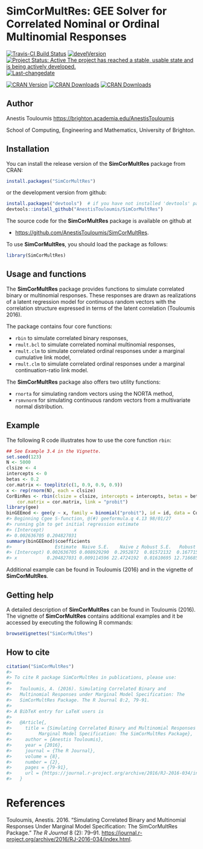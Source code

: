 <!-- README.md is generated from README.Rmd. Please edit that file -->
SimCorMultRes: GEE Solver for Correlated Nominal or Ordinal Multinomial Responses
=================================================================================

[![Travis-CI Build Status](https://travis-ci.org/AnestisTouloumis/SimCorMultRes.svg?branch=master)](https://travis-ci.org/AnestisTouloumis/SimCorMultRes) [![develVersion](https://img.shields.io/badge/devel%20version-1.4.4-brightgreen.svg?style=flat)](https://github.com/AnestisTouloumis/SimCorMultRes) [![Project Status: Active The project has reached a stable, usable state and is being actively developed.](http://www.repostatus.org/badges/latest/active.svg)](http://www.repostatus.org/#active) [![Last-changedate](https://img.shields.io/badge/last%20change-2017--06--15-brightgreen.svg)](/commits/master)

[![CRAN Version](http://www.r-pkg.org/badges/version/SimCorMultRes?color=blue)](https://cran.r-project.org/package=SimCorMultRes) [![CRAN Downloads](http://cranlogs.r-pkg.org/badges/grand-total/SimCorMultRes?color=blue)](http://cranlogs.r-pkg.org/badges/grand-total/SimCorMultRes) [![CRAN Downloads](http://cranlogs.r-pkg.org/badges/SimCorMultRes)](http://cran.rstudio.com/web/packages/SimCorMultRes/index.html)

Author
------

Anestis Touloumis <https://brighton.academia.edu/AnestisTouloumis>

School of Computing, Engineering and Mathematics, University of Brighton.

Installation
------------

You can install the release version of the **SimCorMultRes** package from CRAN:

``` r
install.packages("SimCorMultRes")
```

or the development version from github:

``` r
install.packages("devtools")  # if you have not installed 'devtools' package
devtools::install_github("AnestisTouloumis/SimCorMultRes")
```

The source code for the **SimCorMultRes** package is available on github at

-   <https://github.com/AnestisTouloumis/SimCorMultRes>.

To use **SimCorMultRes**, you should load the package as follows:

``` r
library(SimCorMultRes)
```

Usage and functions
-------------------

The **SimCorMultRes** package provides functions to simulate correlated binary or multinomial responses. These responses are drawn as realizations of a latent regression model for continuous random vectors with the correlation structure expressed in terms of the latent correlation (Touloumis 2016).

The package contains four core functions:

-   `rbin` to simulate correlated binary responses,
-   `rmult.bcl` to simulate correlated nominal multinomial responses,
-   `rmult.clm` to simulate correlated ordinal responses under a marginal cumulative link model,
-   `rmult.clm` to simulate correlated ordinal responses under a marginal continuation-ratio link model.

The **SimCorMultRes** package also offers two utility functions:

-   `rnorta` for simulating random vectors using the NORTA method,
-   `rsmvnorm` for simulating continuous random vectors from a multivariate normal distribution.

Example
-------

The following R code illustrates how to use the core function `rbin`:

``` r
## See Example 3.4 in the Vignette.
set.seed(123)
N <- 5000
clsize <- 4
intercepts <- 0
betas <- 0.2
cor.matrix <- toeplitz(c(1, 0.9, 0.9, 0.9))
x <- rep(rnorm(N), each = clsize)
CorBinRes <- rbin(clsize = clsize, intercepts = intercepts, betas = betas, xformula = ~x, 
    cor.matrix = cor.matrix, link = "probit")
library(gee)
binGEEmod <- gee(y ~ x, family = binomial("probit"), id = id, data = CorBinRes$simdata)
#> Beginning Cgee S-function, @(#) geeformula.q 4.13 98/01/27
#> running glm to get initial regression estimate
#> (Intercept)           x 
#> 0.002636705 0.204827031
summary(binGEEmod)$coefficients
#>                Estimate  Naive S.E.    Naive z Robust S.E.   Robust z
#> (Intercept) 0.002636705 0.008929290  0.2952872  0.01572132  0.1677153
#> x           0.204827031 0.009114596 22.4724192  0.01610695 12.7166857
```

Additional example can be found in Touloumis (2016) and in the vignette of **SimCorMultRes**.

Getting help
------------

A detailed description of **SimCorMultRes** can be found in Touloumis (2016). The vignette of **SimCorMultRes** contains additional examples and it be accessed by executing the following R commands:

``` r
browseVignettes("SimCorMultRes")
```

How to cite
-----------

``` r
citation("SimCorMultRes")
#> 
#> To cite R package SimCorMultRes in publications, please use:
#> 
#>   Touloumis, A. (2016). Simulating Correlated Binary and
#>   Multinomial Responses under Marginal Model Specification: The
#>   SimCorMultRes Package. The R Journal 8:2, 79-91.
#> 
#> A BibTeX entry for LaTeX users is
#> 
#>   @Article{,
#>     title = {Simulating Correlated Binary and Multinomial Responses under 
#>          Marginal Model Specification: The SimCorMultRes Package},
#>     author = {Anestis Touloumis},
#>     year = {2016},
#>     journal = {The R Journal},
#>     volume = {8},
#>     number = {2},
#>     pages = {79-91},
#>     url = {https://journal.r-project.org/archive/2016/RJ-2016-034/index.html},
#>   }
```

References
==========

Touloumis, Anestis. 2016. “Simulating Correlated Binary and Multinomial Responses Under Marginal Model Specification: The SimCorMultRes Package.” *The R Journal* 8 (2): 79–91. <https://journal.r-project.org/archive/2016/RJ-2016-034/index.html>.
